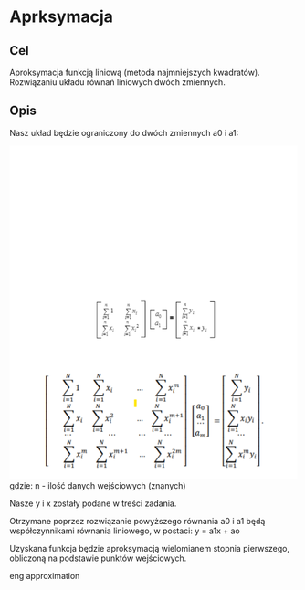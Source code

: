 # Aprksymacja

## Cel 
Aproksymacja funkcją liniową (metoda najmniejszych kwadratów). 
Rozwiązaniu układu równań liniowych dwóch zmiennych.

## Opis
Nasz układ będzie ograniczony do dwóch zmiennych a0 i a1:

![macierze](https://github.com/malinowakrew/numerical_methods/blob/master/aproksymacja/macierze.png)
gdzie:
n - ilość danych wejściowych (znanych)

Nasze y i x zostały podane w treści zadania.

Otrzymane poprzez rozwiązanie powyższego równania a0 i a1 będą współczynnikami równania liniowego, w postaci:
 y = a1x + ao

Uzyskana funkcja będzie aproksymacją wielomianem stopnia pierwszego, obliczoną na podstawie punktów wejściowych.

eng approximation
